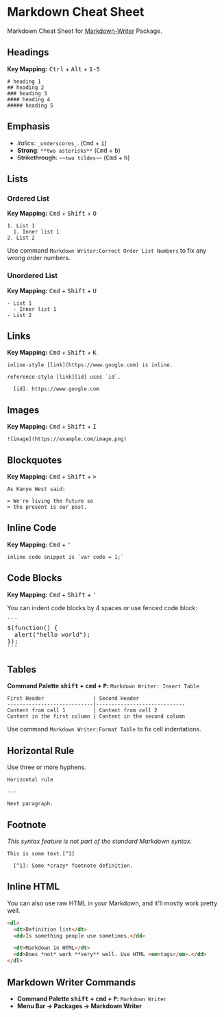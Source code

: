 # Markdown Cheat Sheet

Markdown Cheat Sheet for [Markdown-Writer](https://atom.io/packages/markdown-writer) Package.

## Headings

**Key Mapping:** <kbd>Ctrl</kbd> + <kbd>Alt</kbd> + <kbd>1-5</kbd>

```
# heading 1
## heading 2
### heading 3
#### heading 4
##### heading 5
```

## Emphasis

- _italics_: `_underscores_`. (<kbd>Cmd</kbd> + <kbd>i</kbd>)
- **Strong**: `**two asterisks**` (<kbd>Cmd</kbd> + <kbd>b</kbd>)
- ~~Strikethrough~~: `~~two tildes~~` (<kbd>Cmd</kbd> + <kbd>h</kbd>)

## Lists

### Ordered List

**Key Mapping:** <kbd>Cmd</kbd> + <kbd>Shift</kbd> + <kbd>O</kbd>

```
1. List 1
  1. Inner list 1
2. List 2
```

Use command `Markdown Writer:Correct Order List Numbers` to fix any wrong order numbers.

### Unordered List

**Key Mapping:** <kbd>Cmd</kbd> + <kbd>Shift</kbd> + <kbd>U</kbd>

```
- List 1
  - Inner list 1
- List 2
```

## Links

**Key Mapping:** <kbd>Cmd</kbd> + <kbd>Shift</kbd> + <kbd>K</kbd>

```
inline-style [link](https://www.google.com) is inline.

reference-style [link][id] uses `id`.

  [id]: https://www.google.com
```

## Images

**Key Mapping:** <kbd>Cmd</kbd> + <kbd>Shift</kbd> + <kbd>I</kbd>

```
![image](https://example.com/image.png)
```

## Blockquotes

**Key Mapping:** <kbd>Cmd</kbd> + <kbd>Shift</kbd> + <kbd>></kbd>

```
As Kanye West said:

> We're living the future so
> the present is our past.
```

## Inline Code

**Key Mapping:** <kbd>Cmd</kbd> + <kbd>'</kbd>

```
inline code snippet is `var code = 1;`
```

## Code Blocks

**Key Mapping:** <kbd>Cmd</kbd> + <kbd>Shift</kbd> + <kbd>'</kbd>

You can indent code blocks by 4 spaces or use fenced code block:

<pre>
```
$(function() {
  alert("hello world");
});
```
</pre>

## Tables

**Command Palette <kbd>shift</kbd> + <kbd>cmd</kbd> + <kbd>P</kbd>:** `Markdown Writer: Insert Table`

```
First Header                | Second Header
----------------------------|-----------------------------
Content from cell 1         | Content from cell 2
Content in the first column | Content in the second column
```

Use command `Markdown Writer:Format Table` to fix cell indentations.


## Horizontal Rule

Use three or more hyphens.

```
Horizontal rule

---

Next paragraph.
```

## Footnote

_This syntax feature is not part of the standard Markdown syntax._

```
This is some text.[^1]

  [^1]: Some *crazy* footnote definition.
```

## Inline HTML

You can also use raw HTML in your Markdown, and it'll mostly work pretty well.

```html
<dl>
  <dt>Definition list</dt>
  <dd>Is something people use sometimes.</dd>

  <dt>Markdown in HTML</dt>
  <dd>Does *not* work **very** well. Use HTML <em>tags</em>.</dd>
</dl>
```

## Markdown Writer Commands

- **Command Palette <kbd>shift</kbd> + <kbd>cmd</kbd> + <kbd>P</kbd>:** `Markdown Writer`
- **Menu Bar -> Packages -> Markdown Writer**
